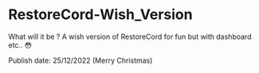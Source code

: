# RestoreCord-Wish_Version

What will it be ? A wish version of RestoreCord for fun but with dashboard etc.. 😳

Publish date: 25/12/2022 (Merry Christmas)
